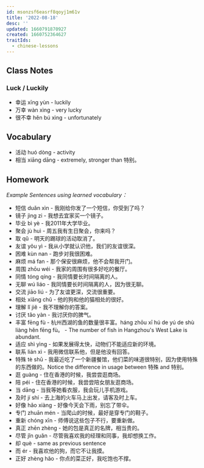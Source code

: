 ```yaml
---
id: msonzsf6easrf8qoyj1m61v
title: '2022-08-18'
desc: ''
updated: 1660791870927
created: 1660752364627
traitIds:
  - chinese-lessons
---
```


## Class Notes

### Luck / Luckily

- 幸运 xīng yùn - luckily
- 万幸 wàn xìng - very lucky 
- 很不幸 hěn bú xìng - unfortunately

## Vocabulary

- 活动 huó dòng - activity
- 相当 xiāng dāng - extremely, stronger than 特别。

## Homework

_Example Sentences using learned vocabulary：_

- 短信 duǎn xìn - 我刚给你发了一个短信，你受到了吗？
- 镜子 jìng zi - 我想去宜家买一个镜子。
- 毕业 bì yè - 我2011年大学毕业。
- 聚会 jù huì - 周五我有生日聚会，你来吗？
- 取 qǔ - 明天的踢球的活动取消了。
- 友谊 yǒu yì - 我从小学就认识他，我们的友谊很深。
- 困难 kùn nan - 跑步对我很困难。
- 麻烦 má fan - 那个保安很麻烦，他不会帮我开门。
- 周围 zhōu wéi - 我家的周围有很多好吃的餐厅。
- 同情 tóng qíng - 我同情要长时间隔离的人。
- 无聊 wú liáo - 我同情要长时间隔离的人，因为很无聊。
- 交流 jiāo liú - 为了友谊更深，交流很重要。
- 相处 xiāng chǔ - 他的狗和他的猫相处的很好。
- 理解 lǐ jiě - 我不理解你的答案。
- 讨厌 tǎo yàn - 我讨厌你的脾气。
- 丰富 fēng fù - 杭州西湖的鱼的数量很丰富。háng zhōu xī hú de yú de shù liàng hěn fēng fù。 - The number of fish in Hangzhou's West Lake is abundant.
- 适应 shì yìng - 如果发展得太快，动物们不能适应新的环境。
- 联系 lián xì - 我用微信联系他，但是他没有回答。
- 特殊 tè shū - 我最近吃了一个新疆餐馆，他们菜的味道很特别，因为使用特殊的东西做的。Notice the difference in usage between 特殊 and 特别。
- 逛 guàng - 住在香港的时候，我尝尝逛商场。
- 陪 péi - 住在香港的时候，我尝尝陪女朋友逛商场。
- 当 dāng - 当我等她看衣服，我会玩儿手机游戏。
- 及时 jí shí - 去上海的火车马上出发，请客及时上车。
- 好像 hǎo xiàng - 好像今天会下雨，别忘了带伞。
- 专门 zhuān mén - 当爬山的时候，最好是穿专门的鞋子。
- 重新 chóng xīn - 师傅说这些包子不行，要重新做。
- 真正 zhēn zhèng - 她的包是真正的名牌，相当贵的。
- 尽管 jǐn guǎn - 尽管我喜欢我的经理和同事，我却想换工作。
- 却 què - same as previous sentence
- 而 ér - 我喜欢他的狗，而它不让我摸。
- 正好 zhèng hǎo - 你点的菜正好，我吃饱也不撑。